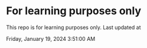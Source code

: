 # For learning purposes only
This repo is for learning purposes only.
Last updated at

Friday, January 19, 2024 3:51:00 AM

